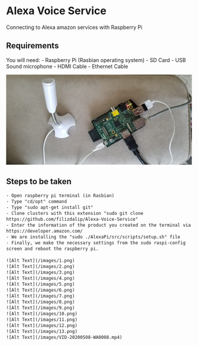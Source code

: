 # Alexa Voice Service

Connecting to Alexa amazon services with Raspberry Pi

## Requirements

You will need:
    - Raspberry Pi (Rasbian operating system)
	- SD Card 
    - USB Sound microphone
    - HDMI Cable
	- Ethernet Cable
	
![Alt Text](/images/17b6f79f-c869-41d9-b429-4dae36e70707.jpg)

## Steps to be taken

    - Open raspberry pi terminal (in Rasbian)
	- Type "cd/opt" command
    - Type "sudo apt-get install git"
    - Clone clusters with this extension "sudo git clone https://github.com/filizdalip/Alexa-Voice-Service"
	- Enter the information of the product you created on the terminal via https://developer.amazon.com/
	- We are installing the "sudo ./AlexaPi/src/scripts/setup.sh" file
	- Finally, we make the necessary settings from the sudo raspi-config screen and reboot the raspberry pi.
	
	![Alt Text](/images/1.png)
	![Alt Text](/images/2.png)
	![Alt Text](/images/3.png)
	![Alt Text](/images/4.png)
	![Alt Text](/images/5.png)
	![Alt Text](/images/6.png)
	![Alt Text](/images/7.png)
	![Alt Text](/images/8.png)
	![Alt Text](/images/9.png)
	![Alt Text](/images/10.png)
	![Alt Text](/images/11.png)
	![Alt Text](/images/12.png)
	![Alt Text](/images/13.png)
	![Alt Text](/images/VID-20200508-WA0008.mp4)
